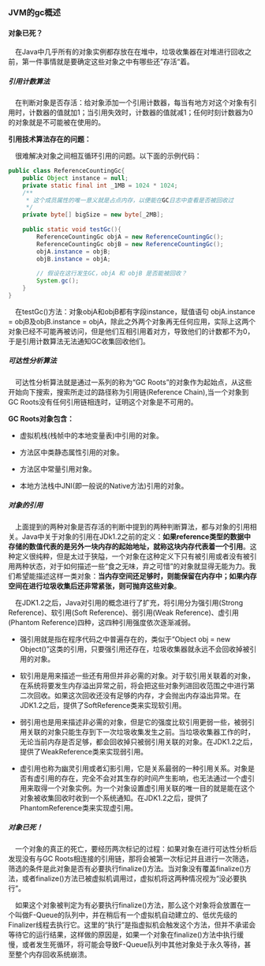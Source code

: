 ### JVM的gc概述

#### 对象已死？

&ensp;&ensp;在Java中几乎所有的对象实例都存放在在堆中，垃圾收集器在对堆进行回收之前，第一件事情就是要确定这些对象之中有哪些还”存活“着。

##### 引用计数算法
&ensp;&ensp;在判断对象是否存活：给对象添加一个引用计数器，每当有地方对这个对象有引用时，计数器的值就加1；当引用失效时，计数器的值就减1；任何时刻计数器为0的对象就是不可能被在使用的。

**引用技术算法存在的问题：**

&ensp;&ensp;很难解决对象之间相互循环引用的问题。以下面的示例代码：
```java
public class ReferenceCountingGc{
    public Object instance = null;
    private static final int _1MB = 1024 * 1024;
    /**
     * 这个成员属性的唯一意义就是占点内存，以便能在GC日志中查看是否被回收过 
     */
    private byte[] bigSize = new byte[_2MB];
    
    public static void testGc(){
        ReferenceCountingGc objA = new ReferenceCountingGc();
        ReferenceCountingGc objB = new ReferenceCountingGc();
        objA.instance = objB;
        objB.instance = objA;
        
        // 假设在这行发生GC，objA 和 objB 是否能被回收？
        System.gc();
    }
}
```
&ensp;&ensp;在testGc()方法：对象objA和objB都有字段instance，赋值语句 objA.instance = objB及objB.instance = objA，除此之外两个对象再无任何应用，实际上这两个对象已经不可能再被访问，但是他们互相引用着对方，导致他们的计数都不为0，于是引用计数算法无法通知GC收集回收他们。


##### 可达性分析算法
&ensp;&ensp;可达性分析算法就是通过一系列的称为“GC Roots”的对象作为起始点，从这些开始向下搜索，搜索所走过的路径称为引用链(Reference Chain),当一个对象到GC Roots没有任何引用链相连时，证明这个对象是不可用的。

**GC Roots对象包含：**

* 虚拟机栈(栈帧中的本地变量表)中引用的对象。

* 方法区中类静态属性引用的对象。

* 方法区中常量引用对象。

* 本地方法栈中JNI(即一般说的Native方法)引用的对象。

##### 对象的引用
&ensp;&ensp;上面提到的两种对象是否存活的判断中提到的两种判断算法，都与对象的引用相关。Java中关于对象的引用在JDk1.2之前的定义：**如果reference类型的数据中存储的数值代表的是另外一块内存的起始地址，就称这块内存代表着一个引用**。这种定义很纯粹，但是太过于狭隘，一个对象在这种定义下只有被引用或者没有被引用两种状态，对于如何描述一些“食之无味，弃之可惜”的对象就显得无能为力。我们希望能描述这样一类对象：**当内存空间还足够时，则能保留在内存中；如果内存空间在进行垃圾收集后还非常紧张，则可抛弃这些对象**。

&ensp;&ensp;在JDK1.2之后，Java对引用的概念进行了扩充，将引用分为强引用(Strong Reference)、软引用(Soft Reference)、弱引用(Weak Reference)、虚引用(Phantom Reference)四种，这四种引用强度依次逐渐减弱。

* 强引用就是指在程序代码之中普遍存在的，类似于“Object obj = new Object()”这类的引用，只要强引用还存在，垃圾收集器就永远不会回收掉被引用的对象。

* 软引用是用来描述一些还有用但并非必需的对象。对于软引用关联着的对象，在系统将要发生内存溢出异常之前，将会把这些对象列进回收范围之中进行第二次回收。如果这次回收还没有足够的内存，才会抛出内存溢出异常。在JDK1.2之后，提供了SoftReference类来实现软引用。

* 弱引用也是用来描述非必需的对象，但是它的强度比软引用更弱一些，被弱引用关联的对象只能生存到下一次垃圾收集发生之前。当垃圾收集器工作的时，无论当前内存是否足够，都会回收掉只被弱引用关联的对象。在JDK1.2之后，提供了WeakReference类来实现弱引用。

* 虚引用也称为幽灵引用或者幻影引用，它是关系最弱的一种引用关系。对象是否有虚引用的存在，完全不会对其生存的时间产生影响，也无法通过一个虚引用来取得一个对象实例。为一个对象设置虚引用关联的唯一目的就是能在这个对象被收集回收时收到一个系统通知。在JDK1.2之后，提供了PhantomReference类来实现虚引用。


##### 对象已死！
&ensp;&ensp;一个对象的真正的死亡，要经历两次标记的过程：如果对象在进行可达性分析后发现没有与GC Roots相连接的引用链，那将会被第一次标记并且进行一次筛选，筛选的条件是此对象是否有必要执行finalize()方法。当对象没有覆盖finalize()方法，或者finalize()方法已被虚拟机调用过，虚拟机将这两种情况视为“没必要执行”。

&ensp;&ensp;如果这个对象被判定为有必要执行finalize()方法，那么这个对象将会放置在一个叫做F-Queue的队列中，并在稍后有一个虚拟机自动建立的、低优先级的Finalizer线程去执行它。这里的“执行”是指虚拟机会触发这个方法，但并不承诺会等待它的运行结果，这样做的原因是，如果一个对象在finalize()方法中执行缓慢，或者发生死循环，将可能会导致F-Queue队列中其他对象处于永久等待，甚至整个内存回收系统崩溃。



